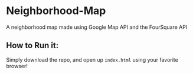 # Neighborhood-Map
A neighborhood map made using Google Map API and the FourSquare API

## How to Run it:
Simply download the repo, and open up ```index.html``` using your favorite browser!
